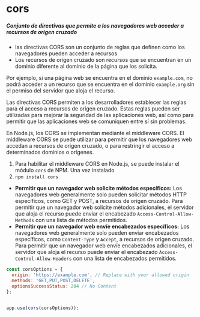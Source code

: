# cors

##### Conjunto de directivas que permite a los navegadores web acceder a recursos de origen cruzado

- las directivas CORS son un conjunto de reglas que definen como los navegadores pueden acceder a recursos
-  Los recursos de origen cruzado son recursos que se encuentran en un dominio diferente al dominio de la página que los solicita.

Por ejemplo, si una página web se encuentra en el dominio `example.com`, no podrá acceder a un recurso que se encuentra en el dominio `example.org` sin el permiso del servidor que aloja el recurso.

Las directivas CORS permiten a los desarrolladores establecer las reglas para el acceso a recursos de origen cruzado. Estas reglas pueden ser utilizadas para mejorar la seguridad de las aplicaciones web, así como para permitir que las aplicaciones web se comuniquen entre sí sin problemas.

En Node.js, los CORS se implementan mediante el middleware CORS. El middleware CORS se puede utilizar para permitir que los navegadores web accedan a recursos de origen cruzado, o para restringir el acceso a determinados dominios o orígenes.

1. Para habilitar el middleware CORS en Node.js, se puede instalar el módulo `cors` de NPM. Una vez instalado
2. `npm install cors`

- **Permitir que un navegador web solicite métodos específicos:** Los navegadores web generalmente solo pueden solicitar métodos HTTP específicos, como GET y POST, a recursos de origen cruzado. Para permitir que un navegador web solicite métodos adicionales, el servidor que aloja el recurso puede enviar el encabezado `Access-Control-Allow-Methods` con una lista de métodos permitidos.
- **Permitir que un navegador web envíe encabezados específicos:** Los navegadores web generalmente solo pueden enviar encabezados específicos, como `Content-Type` y `Accept`, a recursos de origen cruzado. Para permitir que un navegador web envíe encabezados adicionales, el servidor que aloja el recurso puede enviar el encabezado `Access-Control-Allow-Headers` con una lista de encabezados permitidos.

```javascript
const corsOptions = {
  origin: 'https://example.com', // Replace with your allowed origin
  methods: 'GET,PUT,POST,DELETE',
  optionsSuccessStatus: 204 // No Content
};


app.use(cors(corsOptions));
```

